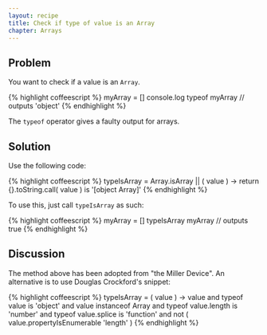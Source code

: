 ```yaml
---
layout: recipe
title: Check if type of value is an Array
chapter: Arrays
---
```

## Problem

You want to check if a value is an `Array`.

{% highlight coffeescript %}
myArray = []
console.log typeof myArray // outputs 'object'
{% endhighlight %}

The `typeof` operator gives a faulty output for arrays.

## Solution

Use the following code:

{% highlight coffeescript %}
typeIsArray = Array.isArray || ( value ) -> return {}.toString.call( value ) is '[object Array]'
{% endhighlight %}

To use this, just call `typeIsArray` as such:

{% highlight coffeescript %}
myArray = []
typeIsArray myArray // outputs true
{% endhighlight %}

## Discussion

The method above has been adopted from "the Miller Device". An alternative is to use Douglas Crockford's snippet:

{% highlight coffeescript %}
typeIsArray = ( value ) ->
    value and
        typeof value is 'object' and
        value instanceof Array and
        typeof value.length is 'number' and
        typeof value.splice is 'function' and
        not ( value.propertyIsEnumerable 'length' )
{% endhighlight %}
